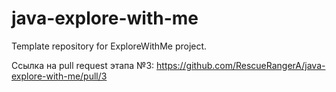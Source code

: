 # java-explore-with-me
Template repository for ExploreWithMe project.


Ссылка на pull request этапа №3:
https://github.com/RescueRangerA/java-explore-with-me/pull/3